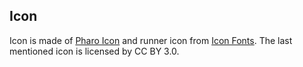 ## Icon

Icon is made of [Pharo Icon](http://files.pharo.org/media/logo/icon-opaque-512x512.png) and runner icon from [Icon Fonts](https://www.onlinewebfonts.com/icon/531640). The last mentioned icon is licensed by CC BY 3.0.
